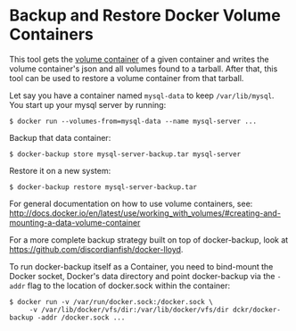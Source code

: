 # Backup and Restore Docker Volume Containers

This tool gets the [volume container](http://docs.docker.io/en/latest/use/working_with_volumes/#creating-and-mounting-a-data-volume-container) of a given container and writes the volume container's json and all volumes found to a tarball.
After that, this tool can be used to restore a volume container from that tarball.

Let say you have a container named `mysql-data` to keep `/var/lib/mysql`. You start up your mysql server by running:

    $ docker run --volumes-from=mysql-data --name mysql-server ...


Backup that data container:

    $ docker-backup store mysql-server-backup.tar mysql-server

Restore it on a new system:

    $ docker-backup restore mysql-server-backup.tar


For general documentation on how to use volume containers, see:
http://docs.docker.io/en/latest/use/working_with_volumes/#creating-and-mounting-a-data-volume-container

For a more complete backup strategy built on top of docker-backup, look at https://github.com/discordianfish/docker-lloyd.

To run docker-backup itself as a Container, you need to bind-mount the Docker socket, Docker's data directory and point docker-backup via the `-addr` flag to the location of docker.sock within the container:

    $ docker run -v /var/run/docker.sock:/docker.sock \
         -v /var/lib/docker/vfs/dir:/var/lib/docker/vfs/dir dckr/docker-backup -addr /docker.sock ...
